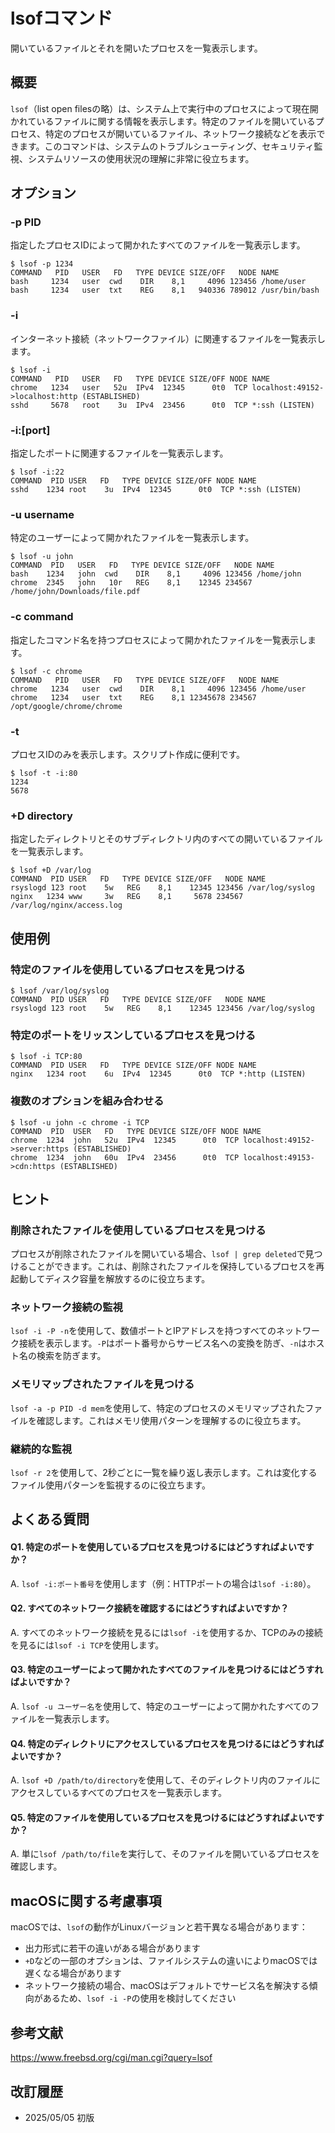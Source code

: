 # lsofコマンド

開いているファイルとそれを開いたプロセスを一覧表示します。

## 概要

`lsof`（list open filesの略）は、システム上で実行中のプロセスによって現在開かれているファイルに関する情報を表示します。特定のファイルを開いているプロセス、特定のプロセスが開いているファイル、ネットワーク接続などを表示できます。このコマンドは、システムのトラブルシューティング、セキュリティ監視、システムリソースの使用状況の理解に非常に役立ちます。

## オプション

### **-p PID**

指定したプロセスIDによって開かれたすべてのファイルを一覧表示します。

```console
$ lsof -p 1234
COMMAND   PID   USER   FD   TYPE DEVICE SIZE/OFF   NODE NAME
bash     1234   user  cwd    DIR    8,1     4096 123456 /home/user
bash     1234   user  txt    REG    8,1   940336 789012 /usr/bin/bash
```

### **-i**

インターネット接続（ネットワークファイル）に関連するファイルを一覧表示します。

```console
$ lsof -i
COMMAND   PID   USER   FD   TYPE DEVICE SIZE/OFF NODE NAME
chrome   1234   user   52u  IPv4  12345      0t0  TCP localhost:49152->localhost:http (ESTABLISHED)
sshd     5678   root    3u  IPv4  23456      0t0  TCP *:ssh (LISTEN)
```

### **-i:[port]**

指定したポートに関連するファイルを一覧表示します。

```console
$ lsof -i:22
COMMAND  PID USER   FD   TYPE DEVICE SIZE/OFF NODE NAME
sshd    1234 root    3u  IPv4  12345      0t0  TCP *:ssh (LISTEN)
```

### **-u username**

特定のユーザーによって開かれたファイルを一覧表示します。

```console
$ lsof -u john
COMMAND  PID   USER   FD   TYPE DEVICE SIZE/OFF   NODE NAME
bash    1234   john  cwd    DIR    8,1     4096 123456 /home/john
chrome  2345   john   10r   REG    8,1    12345 234567 /home/john/Downloads/file.pdf
```

### **-c command**

指定したコマンド名を持つプロセスによって開かれたファイルを一覧表示します。

```console
$ lsof -c chrome
COMMAND   PID   USER   FD   TYPE DEVICE SIZE/OFF   NODE NAME
chrome   1234   user  cwd    DIR    8,1     4096 123456 /home/user
chrome   1234   user  txt    REG    8,1 12345678 234567 /opt/google/chrome/chrome
```

### **-t**

プロセスIDのみを表示します。スクリプト作成に便利です。

```console
$ lsof -t -i:80
1234
5678
```

### **+D directory**

指定したディレクトリとそのサブディレクトリ内のすべての開いているファイルを一覧表示します。

```console
$ lsof +D /var/log
COMMAND  PID USER   FD   TYPE DEVICE SIZE/OFF   NODE NAME
rsyslogd 123 root    5w   REG    8,1    12345 123456 /var/log/syslog
nginx   1234 www     3w   REG    8,1     5678 234567 /var/log/nginx/access.log
```

## 使用例

### 特定のファイルを使用しているプロセスを見つける

```console
$ lsof /var/log/syslog
COMMAND  PID USER   FD   TYPE DEVICE SIZE/OFF   NODE NAME
rsyslogd 123 root    5w   REG    8,1    12345 123456 /var/log/syslog
```

### 特定のポートをリッスンしているプロセスを見つける

```console
$ lsof -i TCP:80
COMMAND  PID USER   FD   TYPE DEVICE SIZE/OFF NODE NAME
nginx   1234 root    6u  IPv4  12345      0t0  TCP *:http (LISTEN)
```

### 複数のオプションを組み合わせる

```console
$ lsof -u john -c chrome -i TCP
COMMAND  PID  USER   FD   TYPE DEVICE SIZE/OFF NODE NAME
chrome  1234  john   52u  IPv4  12345      0t0  TCP localhost:49152->server:https (ESTABLISHED)
chrome  1234  john   60u  IPv4  23456      0t0  TCP localhost:49153->cdn:https (ESTABLISHED)
```

## ヒント

### 削除されたファイルを使用しているプロセスを見つける

プロセスが削除されたファイルを開いている場合、`lsof | grep deleted`で見つけることができます。これは、削除されたファイルを保持しているプロセスを再起動してディスク容量を解放するのに役立ちます。

### ネットワーク接続の監視

`lsof -i -P -n`を使用して、数値ポートとIPアドレスを持つすべてのネットワーク接続を表示します。`-P`はポート番号からサービス名への変換を防ぎ、`-n`はホスト名の検索を防ぎます。

### メモリマップされたファイルを見つける

`lsof -a -p PID -d mem`を使用して、特定のプロセスのメモリマップされたファイルを確認します。これはメモリ使用パターンを理解するのに役立ちます。

### 継続的な監視

`lsof -r 2`を使用して、2秒ごとに一覧を繰り返し表示します。これは変化するファイル使用パターンを監視するのに役立ちます。

## よくある質問

#### Q1. 特定のポートを使用しているプロセスを見つけるにはどうすればよいですか？
A. `lsof -i:ポート番号`を使用します（例：HTTPポートの場合は`lsof -i:80`）。

#### Q2. すべてのネットワーク接続を確認するにはどうすればよいですか？
A. すべてのネットワーク接続を見るには`lsof -i`を使用するか、TCPのみの接続を見るには`lsof -i TCP`を使用します。

#### Q3. 特定のユーザーによって開かれたすべてのファイルを見つけるにはどうすればよいですか？
A. `lsof -u ユーザー名`を使用して、特定のユーザーによって開かれたすべてのファイルを一覧表示します。

#### Q4. 特定のディレクトリにアクセスしているプロセスを見つけるにはどうすればよいですか？
A. `lsof +D /path/to/directory`を使用して、そのディレクトリ内のファイルにアクセスしているすべてのプロセスを一覧表示します。

#### Q5. 特定のファイルを使用しているプロセスを見つけるにはどうすればよいですか？
A. 単に`lsof /path/to/file`を実行して、そのファイルを開いているプロセスを確認します。

## macOSに関する考慮事項

macOSでは、`lsof`の動作がLinuxバージョンと若干異なる場合があります：
- 出力形式に若干の違いがある場合があります
- `+D`などの一部のオプションは、ファイルシステムの違いによりmacOSでは遅くなる場合があります
- ネットワーク接続の場合、macOSはデフォルトでサービス名を解決する傾向があるため、`lsof -i -P`の使用を検討してください

## 参考文献

https://www.freebsd.org/cgi/man.cgi?query=lsof

## 改訂履歴

- 2025/05/05 初版